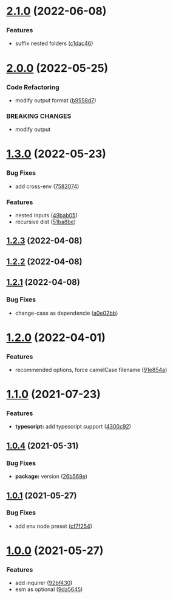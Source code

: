 # [2.1.0](https://github.com/viniciusflv/svj/compare/2.0.0...2.1.0) (2022-06-08)


### Features

* suffix nested folders ([c1dac46](https://github.com/viniciusflv/svj/commit/c1dac46cb5fe2cb2a0cc2cf2cc0c2f7524a02ef5))

# [2.0.0](https://github.com/viniciusflv/svj/compare/1.3.0...2.0.0) (2022-05-25)


### Code Refactoring

* modify output format ([b9558d7](https://github.com/viniciusflv/svj/commit/b9558d772760c87be39d5884d01dc580f4abf989))


### BREAKING CHANGES

* modify output

# [1.3.0](https://github.com/viniciusflv/svj/compare/1.2.3...1.3.0) (2022-05-23)


### Bug Fixes

* add cross-env ([7582074](https://github.com/viniciusflv/svj/commit/7582074632394ba902cad1be5363c02a925f1cf6))


### Features

* nested inputs ([49bab05](https://github.com/viniciusflv/svj/commit/49bab0585c7a48da2ac7b182015cedf6d2fe0308))
* recursive dist ([51ba8be](https://github.com/viniciusflv/svj/commit/51ba8bece3caf571a03cd8a07f6a47e0d3d3b71b))

## [1.2.3](https://github.com/viniciusflv/svj/compare/1.2.2...1.2.3) (2022-04-08)

## [1.2.2](https://github.com/viniciusflv/svj/compare/1.2.1...1.2.2) (2022-04-08)

## [1.2.1](https://github.com/viniciusflv/svj/compare/1.2.0...1.2.1) (2022-04-08)


### Bug Fixes

* change-case as dependencie ([a0e02bb](https://github.com/viniciusflv/svj/commit/a0e02bb0f1390fe6e4ee32dac4183eea37a002ff))

# [1.2.0](https://github.com/viniciusflv/svj/compare/1.1.0...1.2.0) (2022-04-01)


### Features

* recommended options, force camelCase filename ([91e854a](https://github.com/viniciusflv/svj/commit/91e854a64c6366e219c62c082b42fdb0372ab0bb))

# [1.1.0](https://github.com/viniciusflv/svj/compare/1.0.4...1.1.0) (2021-07-23)


### Features

* **typescript:** add typescript support ([4300c92](https://github.com/viniciusflv/svj/commit/4300c92f5d8bdb9137a0a277825e1dad9f6c2437))

## [1.0.4](https://github.com/viniciusflv/svj/compare/1.0.1...1.0.4) (2021-05-31)


### Bug Fixes

* **package:** version ([26b569e](https://github.com/viniciusflv/svj/commit/26b569e84b16970a85138f34381ce561e28b05e6))



## [1.0.1](https://github.com/viniciusflv/svj/compare/1.0.1...1.0.4) (2021-05-27)


### Bug Fixes

* add env node preset ([cf7f254](https://github.com/viniciusflv/svj/commit/cf7f254651d9ecaa2866eb0520e90a1a27c1469a))



# [1.0.0](https://github.com/viniciusflv/svj/compare/1.0.1...1.0.4) (2021-05-27)


### Features

* add inquirer ([92bf430](https://github.com/viniciusflv/svj/commit/92bf430251ff497503945ec6b8250c01dea6aa11))
* esm as optional ([9da5645](https://github.com/viniciusflv/svj/commit/9da5645c3732cfb22d1870577760141537eb0054))

